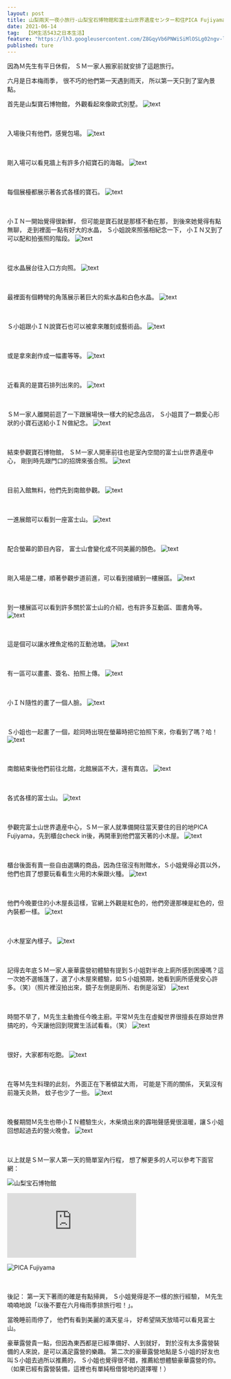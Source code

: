 ```yaml
---
layout: post
title: 山梨兩天一夜小旅行-山梨宝石博物館和富士山世界遺産センター和住PICA Fujiyama小木屋（第一天）
date: 2021-06-14
tag:  【SM生活543之日本生活】
feature: "https://lh3.googleusercontent.com/Z8GqyVb6PNWiSiMlOSLg02ngv-lxqWMeTWEk-47EYjGEvlkvUha26gyOwWXukH08nS5W-KW0ZvAeuqw1akGfF3jrcYlDWjpoi9yZGAJo1QUPUpcY9foIqtmdT4UwnCTxVqMZrcAD9-4=w2400"
published: ture
---
```

因為Ｍ先生有平日休假，
ＳＭ一家人搬家前就安排了這趟旅行。

六月是日本梅雨季，
很不巧的他們第一天遇到雨天，
所以第一天只到了室內景點。

首先是山梨寶石博物館，
外觀看起來像歐式別墅。
![text](https://lh3.googleusercontent.com/36SNZSnRXk5vlxeCAQNJLDTx8hdCVN4IztnUA2thIwpzkWFDuQ1v9wsuHTXikBN0Iyq-PWSZovPbLEStUciu01MceM6g89yiGhNBolyqYjgReYRxGHaY9Qh9jNEfaP9bXZfrHouSSBE=w2400)


<br><br>
入場後只有他們，感覺包場。
![text](https://lh3.googleusercontent.com/VUk58coELxLPplOA-meZUCIYbye5i0053BsKo0ybuB66mlDYicE3seYEjDHGQD8VZhkYkLHxX-vhzfpl3HVZCFKUWZhUnc2c4dXIcWHz1ywyeIYFLB__227JMVDXRvX9SQK1SC1PqNE=w2400)


<br><br>
剛入場可以看見牆上有許多介紹寶石的海報。
![text](https://lh3.googleusercontent.com/TAjG0eNkf5ovCrdIOVMQXk_Sf9ny6eLe-1nARqHypr-3cPy7Qq7GnZwJ2pnEGwHNw-evLEGuqhTV0YQJKNHreL4kA9MouqCJhf8Qa1v_s1S1Fxw_Nja0puW8BLmK_YWhsupwnTohuEU=w2400)


<br><br>
每個展檯都展示著各式各樣的寶石。
![text](https://lh3.googleusercontent.com/fCUsf5Zd1JIpLQqKzg4iLP1qfbNmu9kzG1sfw-m0mRgH2zbYDdZzKNgAUDjScGcbOiKqJqLtsRxp2zDGcyYRXmTqNFafAtos0HEoNzYBAS487mfhMZyLRqScLZCrobaIWpD4mzZFmpM=w2400)


<br><br>
小ＩＮ一開始覺得很新鮮，
但可能是寶石就是那樣不動在那，
到後來她覺得有點無聊，
走到裡面一點有好大的水晶，
Ｓ小姐說來照張相紀念一下，
小ＩＮ又到了可以配和拍張照的階段。
![text](https://lh3.googleusercontent.com/dQbwCEoCfOgzprOomYsANDKhPiEgQmOsnTu1HA0QMZUqVte9Cg2YsNIWj-Ob16B5GoEr0rMQxd13ZLuFySGHTBapo5sNC8XDGwvtfo7I03gu5UmjPp-cEvS8BEzYqyTLjoad3BFjXjA=w2400)


<br><br>
從水晶展台往入口方向照。
![text](https://lh3.googleusercontent.com/ckPfSou0459U5ldZAYBn9b-pmyy88oft2YpXTuDLyPspP4lpq1rJLSBIZmCJy6njVmLkJbKtkgc6TXCkf2NeoacCSsLRB7fR1mk4QTS8h3fPaSo50mjUOO57aBsfs5pStvKHAc_CNCQ=w2400)


<br><br>
最裡面有個轉彎的角落展示著巨大的紫水晶和白色水晶。
![text](https://lh3.googleusercontent.com/p_SkCWwIzbcZHdzmo6WdeMnwT5yLVFOzoIp-0vU0ukPP-dmYLvsA0SIY7yRUUbF8nQIgubtNkNNhOBBcny_PswP4EZ7q-gYevZR17pSePn3aCoGA2lAWRS9NhlmKU1HkNfMWeQQgRRU=w2400)


<br><br>
Ｓ小姐跟小ＩＮ說寶石也可以被拿來雕刻成藝術品。
![text](https://lh3.googleusercontent.com/pF7OxRcrcLEQJq5CzQLI4aVpAdjyckAxjzJJaVHyFsNGVS8DB92XspZSjectYFEycVxiaND4Wqnzky5QXv0r-z4BVTkRVteOWdHRl5q5MTKK_iR6POrF4K8ofIQIVe1PA-WCJjpHtxM=w2400)


<br><br>
或是拿來創作成一幅畫等等。
![text](https://lh3.googleusercontent.com/buh705h7qU2TBlVu_APskjHlEPSWZoyMpwdNW2GhZcCRVeAjgZ2E-RihZFkLrifUARpEFm6D2qFY_4uVCA5pnJWkD8JRjhRiIX8bsPwE_xPnlssgCGFm7IHm6sNuKTtPJqQkugu_5CY=w2400)


<br><br>
近看真的是寶石排列出來的。
![text](https://lh3.googleusercontent.com/HtxxI1eSvt6emXQ3wNol7JBcYCcXxSGbEOor277nTmVoEUC_U7V6XmRwuvhy9G3ejl2TNb7nrIAWD-TnCvUixNwBr6OahN76hEnRSy3ZDWX2ZGvgl0B2E3fY8iaAkl4jz_74FEGHbSU=w2400)


<br><br>
ＳＭ一家人離開前逛了一下跟展場快一樣大的紀念品店，
Ｓ小姐買了一顆愛心形狀的小寶石送給小ＩＮ做紀念。
![text](https://lh3.googleusercontent.com/pmtWLBgXVr_5D1zNi1rijnGo--ZCzrEyr2dDri36bOKYKmliJIIqUu9UmQ2B60ASvTRMvp5-be7RW20r6cfawpcsCOhbNxB_weU9A0EPCx6Eq-D2euyhMksCAxznq3fySK4L5wy7ysY=w2400)


<br><br>
結束參觀寶石博物館，
ＳＭ一家人開車前往也是室內空間的富士山世界遺産中心，
剛到時先跟門口的招牌來張合照。
![text](https://lh3.googleusercontent.com/b2GMiaZ1WbZ97SBTWN6OlaRgYBuey9vLpZ8cxXk4Cuu0k4nUkpWOGeF4fHgSH5RVo9J_ucC2Mc3ZyadvyMB5l_S26FZeyOGPk1aIUGQmuARZUG8VV4TextjFtdhkvY59dNtUTeTjeOY=w2400)


<br><br>
目前入館無料，他們先到南館參觀。
![text](https://lh3.googleusercontent.com/wV7O5J1a1SoodTR_jszeCCw1ylIujMdssiooY6U2l52EXVQwYbJTaWzOmBbXvUG5ZWHK1BffNQYjBq-_ZH-qrLNw2abIPGjzmEYdXyWYxVu0RHUJ40-FwacvENEgS3gwbhiK0GEDvTI=w2400)


<br><br>
一進展館可以看到一座富士山。
![text](https://lh3.googleusercontent.com/eEQmFXxcVUeWNnkinDnfZHVp6TxuMlglrQnbPA3SOM2Y9nowFJsJCWh7sJB8_o7api55bWbZjd2-CTBUx6-vV_r1sjGixBlwyQlunHvbhUNhkR6Hkaxri52he9cXKfxpIp6JG6ZATjA=w2400)


<br><br>
配合螢幕的節目內容，
富士山會變化成不同美麗的顏色。
![text](https://lh3.googleusercontent.com/Z8GqyVb6PNWiSiMlOSLg02ngv-lxqWMeTWEk-47EYjGEvlkvUha26gyOwWXukH08nS5W-KW0ZvAeuqw1akGfF3jrcYlDWjpoi9yZGAJo1QUPUpcY9foIqtmdT4UwnCTxVqMZrcAD9-4=w2400)


<br><br>
剛入場是二樓，順著參觀步道前進，可以看到接續到一樓展區。
![text](https://lh3.googleusercontent.com/orM6rHWn73NqSq7ZTocnv7vq20cX7P3s1_q2FFzVfYvt1gSkm4SZK1IdxCcz97HXQuP0G_5wNH3F_MmbwxWo0z8jkIb0X5kkknlg0ptWH68TfsBBEcbo2pxWul-5J5z4_hSytArR5IM=w2400)


<br><br>
到一樓展區可以看到許多關於富士山的介紹，也有許多互動區、圖書角等。
![text](https://lh3.googleusercontent.com/-bgsK_n4WW19EyFZDgUmWAYpi-a9gfiI2_VFsqLFs-Ve1h9vm7cw9qn7cOv-JUhO7tfNb3nPZkbPG54ibWrda1ZnNIDHG3-AGOzsdmKmeIUlUTmOKL7zFn-Ax4VFMjwMhRM-aeSEObM=w2400)


<br><br>
這是個可以讓水裡魚定格的互動池塘。
![text](https://lh3.googleusercontent.com/QhAADE6EpoL-SAGnPTVROjV1fOmy4TWFsY9PbiwU7J9xR30MUv2PJQbRmDGgfuRT_lFMupfe2pvhVghmCNghM3bdCuD9L6ZRm4zxaPocVeLVUdI7SxGL3StXQyyQCBMWd535pUtlAk8=w2400)


<br><br>
有一區可以畫畫、簽名、拍照上傳。
![text](https://lh3.googleusercontent.com/g4_3QYsmS2Upw8lPQVkUToc3b6RovPGy-v69G84Fjz6yYW2RO0RWo_THTev5ys_Sn8JP859qeNmwobYMpv1rM8AK-GY65n9TmpmlpY8tlY1-C1BHnB5bqA9a99eUulRAErQ6qo8L6D0=w2400)


<br><br>
小ＩＮ隨性的畫了一個人臉。
![text](https://lh3.googleusercontent.com/2t3OXp_-JvZHjkn484HrxcL6FZtiNJQuNYFZwRwiCDHzfpNdRRTqD5--U4-wDaaVlJDF-vbBvVMhQHv8qBf2LVDnJH_BfT8q4t-ebYjukomFadyP7uNNptrWWrln11Ja4RvS0CsbvdE=w2400)


<br><br>
Ｓ小姐也一起畫了一個，趁同時出現在螢幕時把它拍照下來，你看到了嗎？哈！
![text](https://lh3.googleusercontent.com/AZcw1whdMHRk8xFY1WrN7NgpYii7-lD2HbEgIqkWQEImyLGSx44J2uhefVRjW2ruDLi_ZBqp7BXFYjjboS9cHqmP1YvwKP7v65jOoXz5YEAEUVj_EOrkFW7unXdjGUozSF8cvJbKFs0=w2400)


<br><br>
南館結束後他們前往北館，北館展區不大，還有賣店。
![text](https://lh3.googleusercontent.com/wqFJDA_uqJP-m8tWnakEZ04lPfKph00jKiVmYXXyxhtPcmNlYwTiMHrgYTUSG8hYkYWKjDYIDsnZiNIsq3xIErlGS1gRyC6AFNGMoSnZBaM1YSAuClwLY0SpHnp3xkf6dXZStAZtL9E=w2400)


<br><br>
各式各樣的富士山。
![text](https://lh3.googleusercontent.com/y1wxfFnZiTHkYubl7CEUlhEjxLO4J6luFcUzs8iHbnNFlBPkgb-4XIdlNIPw3ofyfvWC3AFE9PCnGzgc2ta18l1-NR79weXPiISXFx8gtGSGOBee7HpCv3LfK_AXghp55f3x8AfXlPQ=w2400)


<br><br>
參觀完富士山世界遺産中心，ＳＭ一家人就準備開往當天要住的目的地PICA Fujiyama，先到櫃台check in後，再開車到他們當天著的小木屋。
![text](https://lh3.googleusercontent.com/MzQLzvT-0tb5j_PYqmDpc1dKOtTluBwSiuwml6twCOPNt1FVWsweUZsNXJrhvbxZp9z9U9JdViOLaoScW2AMXfajLRKTDfD4fHkztUtxHhNYq6-UxePxjZz42d_kIP2gRyp2fkYGcEs=w2400)


<br><br>
櫃台後面有賣一些自由選購的商品，因為住宿沒有附贈水，Ｓ小姐覺得必買以外，他們也買了想要玩看看生火用的木柴跟火種。
![text](https://lh3.googleusercontent.com/FmZxTzGz8aQtrZhz_o-XblT7Uj_FnlMwlYwdfnd8ZF6Vv_Ud-9t-w8uxA4MoPo62-VmZIQVU0hc-BS8IbFJpRUPefO32TDe4M4OBy3crMwITmzazy3FcHDUVnymJ65bZb4U1WSSqrc4=w2400)


<br><br>
他們今晚要住的小木屋長這樣，官網上外觀是紅色的，他們旁邊那棟是紅色的，但內裝都一樣。
![text](https://lh3.googleusercontent.com/2G3YXmsM-nZphjCTPYRk0Mtp7EVQFAtjjkmq9wR9L-oTufslb3r7JoxyV2yzOAKm6kqYg0-VhKsnsjQGsDaEK3hbjUF7uRZORXVlJ0tuVVEG_jLdhBvFAj3tNKOW2rRS8KnrocB7UWw=w2400)


<br><br>
小木屋室內樣子。
![text](https://lh3.googleusercontent.com/csGH1kYFqOboZpfxOVtUzPU6NrH4yAyldFIUckFH648xkDKAKzxlpuIYODrjcjPUBsW8VJzHBF0Ix2Ipn-1W6PKfS1LZuRrUOdiphe_7sOasPWoRjn7iP-yUG61RZpgifrli592sjAQ=w2400)


<br><br>
記得去年底ＳＭ一家人豪華露營初體驗有提到Ｓ小姐對半夜上廁所感到困擾嗎？這一次她不選帳篷了，選了小木屋來體驗，如Ｓ小姐預期，她看到廁所感覺安心許多。（笑）（照片裡沒拍出來，鏡子左側是廁所、右側是浴室）
![text](https://lh3.googleusercontent.com/OsAYuo54eqe86PhFr33mFR2mqzqPt_wfRHDLG-RvWlPkm7lvTUAQXUymSN6L6mO1g-LB6-pxQ6lPhoKi1U49WShkvM4WFnaDtjzRrnF7x1SQdiV4p8Bi2_NJaTBgaiz2RjwfyZbcjOM=w2400)


<br><br>
時間不早了，Ｍ先生主動擔任今晚主廚。平常Ｍ先生在虛擬世界很擅長在原始世界搞吃的，今天讓他回到現實生活試看看。（笑）
![text](https://lh3.googleusercontent.com/v-P-U8tRIz3_Aqk8TcIkYI6bo95-LgwSAJXOJjRrtVJXkb7LQcNrWDMcRkNupdWyUhK07snKtBHqVxJ7AW1F0U062Pfxzyon6_GIAwFIg4-KzeIYFKQxAFe9JIRmO3rtrNLRnHnBq-s=w2400)


<br><br>
很好，大家都有吃飽。
![text](https://lh3.googleusercontent.com/As5FF2T_vlcP8OH8ybPK1m7ORDYQOt5BeXoZ1CTkprghVTEPEJFfdX1gfHTKzlU9BtWlyzLnGBUPq1XIJx8xli8rA-FKdU8iYcy0ll6YrPBNuqEr9slgflfmYZjl5oJiwy02inzsw1o=w2400)


<br><br>
在等Ｍ先生料理的此刻，
外面正在下著傾盆大雨，
可能是下雨的關係，
天氣沒有前幾天炎熱，
蚊子也少了一些。
![text](https://lh3.googleusercontent.com/YnNnas8LoBdpcwuISZOG9va7iyQdxC6bdf2Fg9zCzuvNqg4wBI5yNgGfwgPhTT0HRhof0Rb0s9CKhanrNs-rFavZQYspDIMAPgbu-YjNiH0_nTBnEmcGo8T-JT7WwzlYUjICaOzDBCU=w2400)


<br><br>
晚餐期間Ｍ先生也帶小ＩＮ體驗生火，木柴燒出來的霹啪聲感覺很溫暖，讓Ｓ小姐回想起過去的營火晚會。
![text](https://lh3.googleusercontent.com/P-tx7fnLGSYvqoPx1xJbkXQ9v-Haz-Cwv1OZHDb2ki3VQas6IjJX3U1s_gPu2dFS7cGLRn9VoKWwLQDZQvAo3WEWkWQjuhtl5G0vs9x8z3qk20-S0FETNjFWi9vA7ZjrON6nMaUcTZg=w2400)


<br><br>
以上就是ＳＭ一家人第一天的簡單室內行程，
想了解更多的人可以參考下面官網：

![山梨宝石博物館](https://www.gemmuseum.jp/)

![富士山世界遺産センター](http://www.fujisan-whc.jp/index.html)

![PICA Fujiyama](https://www.pica-resort.jp/fujiyama/)


<br><br>
後記：
第一天下著雨的確是有點掃興，
Ｓ小姐覺得是不一樣的旅行經驗，
Ｍ先生喃喃地說「以後不要在六月梅雨季排旅行啦！」。

當晚睡前雨停了，
他們有看到美麗的滿天星斗，
好希望隔天放晴可以看見富士山。


豪華露營貴一點，但因為東西都是已經準備好、人到就好，
對於沒有太多露營裝備的人來說，是可以滿足露營的樂趣。
第二次的豪華露營地點是Ｓ小姐的好友也叫Ｓ小姐去過所以推薦的，
Ｓ小姐也覺得很不錯，推薦給想體驗豪華露營的你。（如果已經有露營裝備，這裡也有單純租借營地的選擇喔！）
